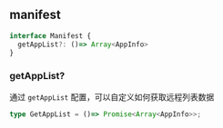 ## manifest

```ts
interface Manifest {
  getAppList?: ()=> Array<AppInfo>
}
```

### getAppList?

通过 `getAppList` 配置，可以自定义如何获取远程列表数据

```ts
type GetAppList = ()=> Promise<Array<AppInfo>>;
```
